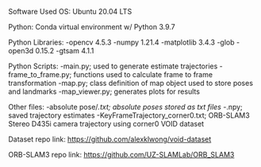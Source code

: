 Software Used
OS: Ubuntu 20.04 LTS

Python: Conda virtual environment w/ Python 3.9.7

Python Libraries:
-opencv 4.5.3
-numpy 1.21.4
-matplotlib 3.4.3
-glob
-open3d 0.15.2
-gtsam 4.1.1

Python Scripts:
-main.py; used to generate estimate trajectories
-frame_to_frame.py; functions used to calculate frame to frame transformation
-map.py; class definition of map object used to store poses and landmarks
-map_viewer.py; generates plots for results

Other files:
-absolute pose/*.txt; absolute poses stored as txt files
-*.npy; saved trajectory estimates
-KeyFrameTrajectory_corner0.txt; ORB-SLAM3 Stereo D435i camera trajectory using corner0 VOID dataset

Dataset repo link: https://github.com/alexklwong/void-dataset

ORB-SLAM3 repo link: https://github.com/UZ-SLAMLab/ORB_SLAM3 